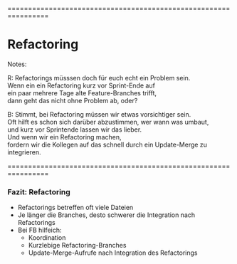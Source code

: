 
<!-- .slide: data-background-image="06-refactoring/umformieren.png" data-background-opacity="1"  data-background-size="contain" -->


================================================================

<!-- .slide: data-background-image="06-refactoring/umformieren.png" data-background-opacity="0.4"  data-background-size="contain" -->


# Refactoring

Notes:

R: Refactorings müsssen doch für euch echt ein Problem sein.\
Wenn ein ein Refactoring kurz vor Sprint-Ende auf\
ein paar mehrere Tage alte Feature-Branches trifft,\
dann geht das nicht ohne Problem ab, oder?

B: Stimmt, bei Refactoring müssen wir etwas vorsichtiger sein.\
Oft hilft es schon sich darüber abzustimmen, wer wann was umbaut,\
und kurz vor Sprintende lassen wir das lieber.\
Und wenn wir ein Refactoring machen,\
fordern wir die Kollegen auf das schnell durch ein Update-Merge zu integrieren.


================================================================


### Fazit: Refactoring

 * Refactorings betreffen oft viele Dateien
 * Je länger die Branches, desto schwerer die Integration nach Refactorings
 * Bei FB hilfeich:
   - Koordination
   - Kurzlebige Refactoring-Branches
   - Update-Merge-Aufrufe nach Integration des Refactorings
   


